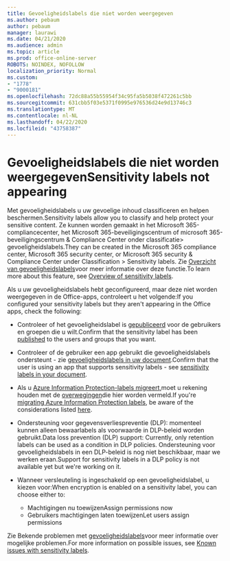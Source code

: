 ```yaml
---
title: Gevoeligheidslabels die niet worden weergegeven
ms.author: pebaum
author: pebaum
manager: laurawi
ms.date: 04/21/2020
ms.audience: admin
ms.topic: article
ms.prod: office-online-server
ROBOTS: NOINDEX, NOFOLLOW
localization_priority: Normal
ms.custom:
- "1778"
- "9000181"
ms.openlocfilehash: 72dc88a55b55954f34c95fa5b5038f472261c5bb
ms.sourcegitcommit: 631cbb5f03e5371f0995e976536d24e9d13746c3
ms.translationtype: MT
ms.contentlocale: nl-NL
ms.lasthandoff: 04/22/2020
ms.locfileid: "43758387"
---
```

# <a name="sensitivity-labels-not-appearing"></a><span data-ttu-id="1a7ad-102">Gevoeligheidslabels die niet worden weergegeven</span><span class="sxs-lookup"><span data-stu-id="1a7ad-102">Sensitivity labels not appearing</span></span>

<span data-ttu-id="1a7ad-103">Met gevoeligheidslabels u uw gevoelige inhoud classificeren en helpen beschermen.</span><span class="sxs-lookup"><span data-stu-id="1a7ad-103">Sensitivity labels allow you to classify and help protect your sensitive content.</span></span> <span data-ttu-id="1a7ad-104">Ze kunnen worden gemaakt in het Microsoft 365-compliancecenter, het Microsoft 365-beveiligingscentrum of microsoft 365-beveiligingscentrum & Compliance Center onder classificatie> gevoeligheidslabels.</span><span class="sxs-lookup"><span data-stu-id="1a7ad-104">They can be created in the Microsoft 365 compliance center, Microsoft 365 security center, or Microsoft 365 security & Compliance Center under Classification > Sensitivity labels.</span></span> <span data-ttu-id="1a7ad-105">Zie [Overzicht van gevoeligheidslabels](https://docs.microsoft.com/office365/securitycompliance/sensitivity-labels)voor meer informatie over deze functie.</span><span class="sxs-lookup"><span data-stu-id="1a7ad-105">To learn more about this feature, see [Overview of sensitivity labels](https://docs.microsoft.com/office365/securitycompliance/sensitivity-labels).</span></span>

<span data-ttu-id="1a7ad-106">Als u uw gevoeligheidslabels hebt geconfigureerd, maar deze niet worden weergegeven in de Office-apps, controleert u het volgende:</span><span class="sxs-lookup"><span data-stu-id="1a7ad-106">If you configured your sensitivity labels but they aren't appearing in the Office apps, check the following:</span></span>

- <span data-ttu-id="1a7ad-107">Controleer of het gevoeligheidslabel is [gepubliceerd](https://docs.microsoft.com/Office365/SecurityCompliance/sensitivity-labels#what-label-policies-can-do) voor de gebruikers en groepen die u wilt.</span><span class="sxs-lookup"><span data-stu-id="1a7ad-107">Confirm that the sensitivity label has been [published](https://docs.microsoft.com/Office365/SecurityCompliance/sensitivity-labels#what-label-policies-can-do) to the users and groups that you want.</span></span>

- <span data-ttu-id="1a7ad-108">Controleer of de gebruiker een app gebruikt die gevoeligheidslabels ondersteunt - zie [gevoeligheidslabels in uw document](https://support.office.com/article/apply-sensitivity-labels-to-your-documents-and-email-within-office-2f96e7cd-d5a4-403b-8bd7-4cc636bae0f9?#bkmk_whereavailable).</span><span class="sxs-lookup"><span data-stu-id="1a7ad-108">Confirm that the user is using an app that supports sensitivity labels - see [sensitivity labels in your document](https://support.office.com/article/apply-sensitivity-labels-to-your-documents-and-email-within-office-2f96e7cd-d5a4-403b-8bd7-4cc636bae0f9?#bkmk_whereavailable).</span></span>

- <span data-ttu-id="1a7ad-109">Als u [Azure Information Protection-labels migreert,](https://docs.microsoft.com/azure/information-protection/configure-policy-migrate-labels)moet u rekening houden met de [overwegingen](https://docs.microsoft.com/azure/information-protection/configure-policy-migrate-labels#considerations-for-unified-labels)die hier worden vermeld.</span><span class="sxs-lookup"><span data-stu-id="1a7ad-109">If you're [migrating Azure Information Protection labels](https://docs.microsoft.com/azure/information-protection/configure-policy-migrate-labels), be aware of the considerations listed [here](https://docs.microsoft.com/azure/information-protection/configure-policy-migrate-labels#considerations-for-unified-labels).</span></span>

- <span data-ttu-id="1a7ad-110">Ondersteuning voor gegevensverliespreventie (DLP): momenteel kunnen alleen bewaarlabels als voorwaarde in DLP-beleid worden gebruikt.</span><span class="sxs-lookup"><span data-stu-id="1a7ad-110">Data loss prevention (DLP) support: Currently, only retention labels can be used as a condition in DLP policies.</span></span>  <span data-ttu-id="1a7ad-111">Ondersteuning voor gevoeligheidslabels in een DLP-beleid is nog niet beschikbaar, maar we werken eraan.</span><span class="sxs-lookup"><span data-stu-id="1a7ad-111">Support for sensitivity labels in a DLP policy is not available yet but we're working on it.</span></span>

- <span data-ttu-id="1a7ad-112">Wanneer versleuteling is ingeschakeld op een gevoeligheidslabel, u kiezen voor:</span><span class="sxs-lookup"><span data-stu-id="1a7ad-112">When encryption is enabled on a sensitivity label, you can choose either to:</span></span>
    - <span data-ttu-id="1a7ad-113">Machtigingen nu toewijzen</span><span class="sxs-lookup"><span data-stu-id="1a7ad-113">Assign permissions now</span></span>
    - <span data-ttu-id="1a7ad-114">Gebruikers machtigingen laten toewijzen</span><span class="sxs-lookup"><span data-stu-id="1a7ad-114">Let users assign permissions</span></span>


<span data-ttu-id="1a7ad-115">Zie Bekende problemen met [gevoeligheidslabels](https://support.office.com/article/known-issues-with-sensitivity-labels-in-office-b169d687-2bbd-4e21-a440-7da1b2743edc)voor meer informatie over mogelijke problemen.</span><span class="sxs-lookup"><span data-stu-id="1a7ad-115">For more information on possible issues, see [Known issues with sensitivity labels](https://support.office.com/article/known-issues-with-sensitivity-labels-in-office-b169d687-2bbd-4e21-a440-7da1b2743edc).</span></span>